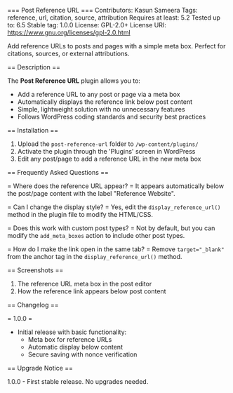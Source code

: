 === Post Reference URL ===
Contributors: Kasun Sameera
Tags: reference, url, citation, source, attribution
Requires at least: 5.2
Tested up to: 6.5
Stable tag: 1.0.0
License: GPL-2.0+
License URI: https://www.gnu.org/licenses/gpl-2.0.html

Add reference URLs to posts and pages with a simple meta box. Perfect for citations, sources, or external attributions.

== Description ==

The **Post Reference URL** plugin allows you to:

* Add a reference URL to any post or page via a meta box
* Automatically displays the reference link below post content
* Simple, lightweight solution with no unnecessary features
* Follows WordPress coding standards and security best practices

== Installation ==

1. Upload the `post-reference-url` folder to `/wp-content/plugins/`
2. Activate the plugin through the 'Plugins' screen in WordPress
3. Edit any post/page to add a reference URL in the new meta box

== Frequently Asked Questions ==

= Where does the reference URL appear? =
It appears automatically below the post/page content with the label "Reference Website".

= Can I change the display style? =
Yes, edit the `display_reference_url()` method in the plugin file to modify the HTML/CSS.

= Does this work with custom post types? =
Not by default, but you can modify the `add_meta_boxes` action to include other post types.

= How do I make the link open in the same tab? =
Remove `target="_blank"` from the anchor tag in the `display_reference_url()` method.

== Screenshots ==

1. The reference URL meta box in the post editor
2. How the reference link appears below post content

== Changelog ==

= 1.0.0 =
* Initial release with basic functionality:
  - Meta box for reference URLs
  - Automatic display below content
  - Secure saving with nonce verification

== Upgrade Notice ==

1.0.0 - First stable release. No upgrades needed.

